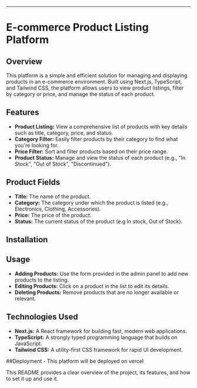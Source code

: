 ---

# E-commerce Product Listing Platform

## Overview

This platform is a simple and efficient solution for managing and displaying products in an e-commerce environment. Built using Next.js, TypeScript, and Tailwind CSS, the platform allows users to view product listings, filter by category or price, and manage the status of each product.

## Features

- **Product Listing:** View a comprehensive list of products with key details such as title, category, price, and status.
- **Category Filter:** Easily filter products by their category to find what you're looking for.
- **Price Filter:** Sort and filter products based on their price range.
- **Product Status:** Manage and view the status of each product (e.g., "In Stock", "Out of Stock", "Discontinued").

## Product Fields

- **Title:** The name of the product.
- **Category:** The category under which the product is listed (e.g., Electronics, Clothing, Accessories).
- **Price:** The price of the product.
- **Status:** The current status of the product (e.g In stock, Out of Stock).

## Installation

## Usage

- **Adding Products:** Use the form provided in the admin panel to add new products to the listing.
- **Editing Products:** Click on a product in the list to edit its details.
- **Deleting Products:** Remove products that are no longer available or relevant.

## Technologies Used

- **Next.js:** A React framework for building fast, modern web applications.
- **TypeScript:** A strongly typed programming language that builds on JavaScript.
- **Tailwind CSS:** A utility-first CSS framework for rapid UI development.

##Deployment -
This platform will be deployed on vercel

This README provides a clear overview of the project, its features, and how to set it up and use it.
